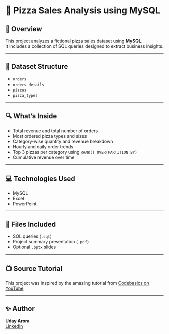 # 🍕 Pizza Sales Analysis using MySQL

## 📘 Overview
This project analyzes a fictional pizza sales dataset using **MySQL**.  
It includes a collection of SQL queries designed to extract business insights.

---

## 🧩 Dataset Structure
- `orders`
- `orders_details`
- `pizzas`
- `pizza_types`

---

## 🔍 What’s Inside
- Total revenue and total number of orders
- Most ordered pizza types and sizes
- Category-wise quantity and revenue breakdown
- Hourly and daily order trends
- Top 3 pizzas per category using `RANK() OVER(PARTITION BY)`
- Cumulative revenue over time

---

## 💻 Technologies Used
- MySQL
- Excel
- PowerPoint

---

## 📂 Files Included
- SQL queries (`.sql`)
- Project summary presentation (`.pdf`)
- Optional `.pptx` slides

---

## 📺 Source Tutorial
This project was inspired by the amazing tutorial from [Codebasics on YouTube](https://www.youtube.com/watch?v=1uPUyT9LoHQ)

---

## ✨ Author
**Uday Arora**  
[LinkedIn](https://www.linkedin.com/in/your-profile)  

